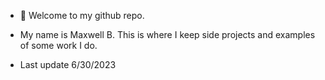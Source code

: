 - 👋 Welcome to my github repo.

- My name is Maxwell B. This is where I keep side projects and examples of some work I do.
- Last update 6/30/2023

<!---
maxwellabgit/maxwellabgit is a ✨ special ✨ repository because its `README.md` (this file) appears on your GitHub profile.
You can click the Preview link to take a look at your changes.
--->
